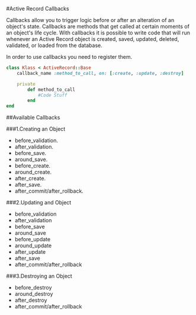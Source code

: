 #Active Record Callbacks

Callbacks allow you to trigger logic before or after an alteration of an object's state.
Callbacks are methods that get called at certain moments of an object's life cycle. With callbacks it is possible to write code that will run whenever an Active Record object is created, saved, updated, deleted, validated, or loaded from the database.

In order to use callbacks you need to register them.
```Ruby
class Klass < ActiveRecord::Base
	callback_name :method_to_call, on: [:create, :update, :destroy]

	private
		def	method_to_call
			#Code Stuff
		end
end
```
##Available Callbacks


###1.Creating an Object

  * before_validation.
  * after_validation.
  * before_save.
  * around_save.
  * before_create.
  * around_create.
  * after_create.
  * after_save.
  * after_commit/after_rollback.

###2.Updating and Object

  * before_validation
  * after_validation
  * before_save
  * around_save
  * before_update
  * around_update
  * after_update
  * after_save
  * after_commit/after_rollback

###3.Destroying an Object

  * before_destroy
  * around_destroy
  * after_destroy
  * after_commit/after_rollback


